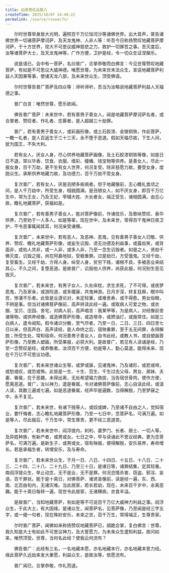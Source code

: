 ```yaml
---
title: 如来赞叹品第六
createTime: 2025/10/07 14:48:22
permalink: /source/rxxwac7n/
---
```


　　尔时世尊举身放大光明，遍照百千万亿恒河沙等诸佛世界。出大音声，普告诸佛世界一切诸菩萨摩诃萨，及天龙鬼神、人非人等：听吾今日称扬赞叹地藏菩萨摩诃萨，于十方世界，现大不可思议威神慈悲之力，救护一切罪苦之事。吾灭度后，汝等诸菩萨大士，及天龙鬼神等，广作方便，卫护是经，令一切众生证涅槃乐。

　　说是语已，会中有一菩萨，名曰普广，合掌恭敬而白佛言：今见世尊赞叹地藏菩萨，有如是不可思议大威神德。唯愿世尊，为未来世末法众生，宣说地藏菩萨利益人天因果等事，使诸天龙八部，及未来世众生，顶受佛语。

　　尔时世尊告普广菩萨及四众等：谛听谛听，吾当为汝略说地藏菩萨利益人天福德之事。

　　普广白言：唯然世尊，愿乐欲闻。

　　佛告普广菩萨：未来世中，若有善男子善女人，闻是地藏菩萨摩诃萨名者，或合掌者、赞叹者、作礼者、恋慕者，是人超越三十劫罪。

　　普广，若有善男子善女人，或彩画形像，或土石胶漆、金银铜铁，作此菩萨，一瞻一礼者，是人百返生于三十三天，永不堕于恶道。假如天福尽故，下生人间，犹为国王，不失大利。

　　若有女人，厌女人身，尽心供养地藏菩萨画像，及土石胶漆铜铁等像，如是日日不退，常以华香、饮食、衣服、缯彩、幢幡、钱宝物等供养。是善女人，尽此一报女身，百千万劫，更不生有女人世界，何况复受。除非慈愿力故，要受女身，度脱众生。承斯供养地藏力故，及功德力，百千万劫不受女身。

　　复次普广，若有女人，厌是丑陋多疾病者。但于地藏像前，志心瞻礼食顷之间，是人千万劫中，所受生身，相貌圆满。是丑陋女人，如不厌女身，即百千万亿生中，常为王女，乃及王妃，宰辅大姓、大长者女，端正受生，诸相圆满。由志心故，瞻礼地藏菩萨，获福如是。

　　复次普广，若有善男子善女人，能对菩萨像前，作诸伎乐，及歌咏赞叹、香华供养，乃至劝于一人多人。如是等辈，现在世中，及未来世，常得百千鬼神日夜卫护，不令恶事辄闻其耳，何况亲受诸横。

　　复次普广，未来世中，若有恶人，及恶神、恶鬼，见有善男子善女人归敬、供养、赞叹、瞻礼地藏菩萨形像，或妄生讥毁、谤无功德及利益事，或露齿笑，或背面非，或劝人共非，或一人非，或多人非，乃至一念生讥毁者。如是之人，贤劫千佛灭度，讥毁之报，尚在阿鼻地狱，受极重罪。过是劫已，方受饿鬼。又经千劫，复受畜生。又经千劫，方得人身。纵受人身，贫穷下贱，诸根不具，多被恶业来结其心，不久之间，复堕恶道。是故普广，讥毁他人供养，尚获此报，何况别生恶见毁灭。

　　复次普广，若未来世，有男子女人，久处床枕，求生求死，了不可得。或夜梦恶鬼，乃及家亲，或游险道，或多魇寐，共鬼神游。日月岁深，转复尪瘵，眠中叫苦，惨凄不乐者。此皆是业道论对，未定轻重，或难舍寿，或不得愈。男女俗眼，不辨是事。但当对诸佛菩萨像前，高声转读此经一遍。或取病人可爱之物，或衣服、宝贝、庄园、舍宅，对病人前，高声唱言：我某甲等，为是病人，对经像前舍诸等物，或供养经像，或造佛菩萨形像，或造塔寺，或燃油灯，或施常住。如是三白病人，遣令闻知。假令诸识分散，至气尽者，乃至一日、二日、三日、四日至七日以来，但高声白、高声读经，是人命终之后，宿殃重罪，至于五无间罪，永得解脱；所受生处，常知宿命。何况善男子善女人，自书此经，或教人书，或自塑画菩萨形像，乃至教人塑画，所受果报，必获大利。是故普广，若见有人读诵是经，乃至一念赞叹是经，或恭敬者。汝须百千方便，劝是等人，勤心莫退，能得未来、现在千万亿不可思议功德。

　　复次普广，若未来世诸众生等，或梦或寐，见诸鬼神，乃及诸形，或悲或啼，或愁或叹，或恐或怖。此皆是一生、十生、百生、千生过去父母、男女、弟妹、夫妻、眷属，在于恶趣，未得出离，无处希望福力救拔，当告宿世骨肉，使作方便，愿离恶道。普广，汝以神力，遣是眷属，令对诸佛菩萨像前，志心自读此经，或请人读，其数三遍或七遍。如是恶道眷属，经声毕是遍数，当得解脱，乃至梦寐之中，永不复见。

　　复次普广，若未来世，有诸下贱等人，或奴或婢，乃至诸不自由之人，觉知宿业，要忏悔者，志心瞻礼地藏菩萨形像，乃至一七日中，念菩萨名，可满万遍。如是等人，尽此报后，千万生中，常生尊贵，更不经三恶道苦。

　　复次普广，若未来世中，阎浮提内，刹利、婆罗门、长者、居士、一切人等，及异姓种族，有新产者，或男或女。七日之中，早与读诵此不思议经典，更为念菩萨名，可满万遍。是新生子，或男或女，宿有殃报，便得解脱，安乐易养，寿命增长。若是承福生者，转增安乐，及与寿命。

　　复次普广，若未来世众生，于月一日、八日、十四日、十五日、十八日、二十三、二十四、二十八、二十九日、乃至三十日，是诸日等，诸罪结集，定其轻重。南阎浮提众生，举止动念，无不是业，无不是罪。何况恣情杀害、窃盗、邪淫、妄语，百千罪状。能于是十斋日，对佛菩萨、诸贤圣像前，读是经一遍，东、西、南、北百由旬内，无诸灾难。当此居家，若长若幼，现在、未来百千岁中，永离恶趣。能于十斋日每转一遍，现世令此居家，无诸横病，衣食丰溢。

　　是故普广，当知地藏菩萨，有如是等不可说百千万亿大威神力利益之事。阎浮众生，于此大士，有大因缘。是诸众生，闻菩萨名，见菩萨像，乃至闻是经三字五字，或一偈一句者，现在殊妙安乐，未来之世，百千万生，常得端正，生尊贵家。

　　尔时普广菩萨，闻佛如来称扬赞叹地藏菩萨已，胡跪合掌，复白佛言：世尊，我久知是大士有如此不可思议神力，及大誓愿力，为未来众生遣知利益，故问如来，唯然顶受。世尊，当何名此经？使我云何流布？

　　佛告普广：此经有三名，一名地藏本愿，亦名地藏本行，亦名地藏本誓力经。缘此菩萨久远劫来发大重愿，利益众生，是故汝等，依愿流布。

　　普广闻已，合掌恭敬，作礼而退。